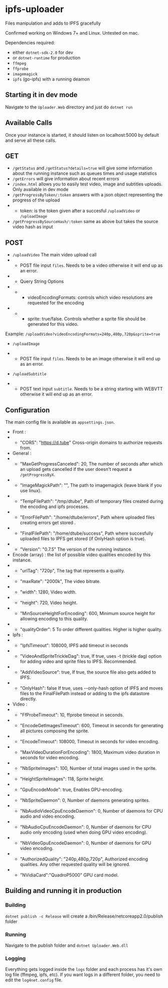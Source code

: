 # ipfs-uploader
Files manipulation and adds to IPFS gracefully

Confirmed working on Windows 7+ and Linux. Untested on mac.

Dependencies required:
* either `dotnet-sdk-2.0` for dev
* or `dotnet-runtime` for production
* `ffmpeg`
* `ffprobe`
* `imagemagick`
* `ipfs` (go-ipfs) with a running deamon

## Starting it in dev mode
Navigate to the `Uploader.Web` directory and just do `dotnet run`

## Available Calls
Once your instance is started, it should listen on localhost:5000 by default and serve all these calls.
## GET
* `/getStatus` and `/getStatus?details=true` will give some information about the running instance such as queues times and usage statistics
* `/getErrors` will give information about recent errors
* `/index.html` allows you to easily test video, image and subtitles uploads. Only available in dev mode
* `/getProgressByToken/:token` answers with a json object representing the progress of the upload
* * token: is the token given after a succesful `/uploadVideo` or `/uploadImage`
* `/getProgressBySourceHash/:token` same as above but takes the source video hash as input

## POST
* `/uploadVideo` The main video upload call
* * POST file input `files`. Needs to be a video otherwise it will end up as an error.
* * Query String Options
* * * videoEncodingFormats: controls which video resolutions are requested for the encoding
* * * sprite: true/false. Controls whether a sprite file should be generated for this video.

Example: `/uploadVideo?videoEncodingFormats=240p,480p,720p&sprite=true`

* `/uploadImage` 
* * POST file input `files`. Needs to be an image otherwise it will end up as an error.

* `/uploadSubtitle` 
* * POST text input `subtitle`. Needs to be a string starting with WEBVTT otherwise it will end up as an error.

## Configuration
The main config file is available as `appsettings.json`.

* Front :
* * "CORS": "https://d.tube"					Cross-origin domains to authorize requests from.
* General :
* * "MaxGetProgressCanceled": 20,				The number of seconds after which an upload gets cancelled if the user doesn't request a `/getProgressByX`.
* * "ImageMagickPath": "",						The path to imagemagick (leave blank if you use linux).
* * "TempFilePath": "/tmp/dtube",		Path of temporary files created during the encoding and ipfs processes.
* * "ErrorFilePath": "/home/dtube/errors",	Path where uploaded files creating errors get stored .
* * "FinalFilePath": "/home/dtube/success",	Path where succesfully uploaded files to IPFS get stored (if OnlyHash option is true).
* * "Version": "0.7.5"							The version of the running instance.
* Encode (array) : the list of possible video qualities encoded by this instance.
* * "urlTag": "720p",							The tag that represents a quality.
* * "maxRate": "2000k",						The video bitrate.
* * "width": 1280,							Video width.
* * "height": 720,							Video height.
* * "MinSourceHeightForEncoding": 600,		Minimum source height for allowing encoding to this quality.
* * "qualityOrder": 5							To order different qualities. Higher is higher quality.
* Ipfs :
* * "IpfsTimeout": 108000,						IPFS add timeout in seconds
* * "VideoAndSpriteTrickleDag": true,			If true, uses -t (trickle dag) option for adding video and sprite files to IPFS. Recommended.
* * "AddVideoSource": true,						If true, the source file also gets added to IPFS.
* * "OnlyHash": false							If true, uses --only-hash option of IPFS and moves files to the FinalFilePath instead or adding to the ipfs datastore directly.
* Video :
* * "FfProbeTimeout": 10,						ffprobe timeout in seconds.
* * "EncodeGetImagesTimeout": 600,				Timeout in seconds for generating all pictures composing the sprite.
* * "EncodeTimeout": 108000,					Timeout in seconds for video encoding.
* * "MaxVideoDurationForEncoding": 1800,		Maximum video duration in seconds for video encoding.
* * "NbSpriteImages": 100,						Number of total images used in the sprite.
* * "HeightSpriteImages": 118,					Sprite height.
* * "GpuEncodeMode": true,						Enables GPU-encoding.
* * "NbSpriteDaemon": 0,						Number of daemons generating sprites.
* * "NbAudioVideoCpuEncodeDaemon": 0,			Number of daemons for CPU audio and video encoding.
* * "NbAudioCpuEncodeDaemon": 0,				Number of daemons for CPU audio only encoding (used when doing GPU video encoding).
* * "NbVideoGpuEncodeDaemon": 0,				Number of daemons for GPU video encoding.
* * "AuthorizedQuality": "240p,480p,720p",				Authorized encoding qualities. Any other requested quality will be ignored.
* * "NVidiaCard":"QuadroP5000"					GPU card model.

## Building and running it in production
### Building
`dotnet publish -c Release` will create a /bin/Release/netcoreapp2.0/publish folder
### Running
Navigate to the publish folder and `dotnet Uploader.Web.dll`
### Logging
Everything gets logged inside the `logs` folder and each process has it's own log file (ffmpeg, ipfs, etc). If you want logs in a different folder, you need to edit the `log4net.config` file.
